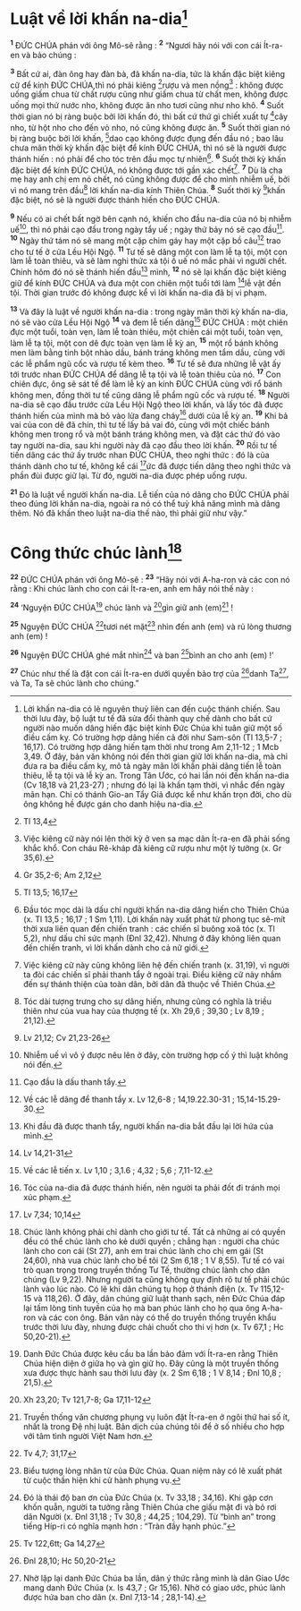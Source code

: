 # Luật về lời khấn na-dia[^1]
<sup><b>1</b></sup> ĐỨC CHÚA phán với ông Mô-sê rằng : <sup><b>2</b></sup> “Ngươi hãy nói với con cái Ít-ra-en và bảo chúng :

<sup><b>3</b></sup> Bất cứ ai, đàn ông hay đàn bà, đã khấn na-dia, tức là khấn đặc biệt kiêng cữ để kính ĐỨC CHÚA,thì nó phải kiêng [^1*]rượu và men nồng[^2] : không được uống giấm chua từ chất rượu cũng như giấm chua từ chất men, không được uống mọi thứ nước nho, không được ăn nho tươi cũng như nho khô. <sup><b>4</b></sup> Suốt thời gian nó bị ràng buộc bởi lời khấn đó, thì bất cứ thứ gì chiết xuất tự [^2*]cây nho, từ hột nho cho đến vỏ nho, nó cũng không được ăn. <sup><b>5</b></sup> Suốt thời gian nó bị ràng buộc bởi lời khấn, [^3*]dao cạo không được đụng đến đầu nó ; bao lâu chưa mãn thời kỳ khấn đặc biệt để kính ĐỨC CHÚA, thì nó sẽ là người được thánh hiến : nó phải để cho tóc trên đầu mọc tự nhiên[^3]. <sup><b>6</b></sup> Suốt thời kỳ khấn đặc biệt để kính ĐỨC CHÚA, nó không được tới gần xác chết[^4]. <sup><b>7</b></sup> Dù là cha mẹ hay anh chị em nó chết, nó cũng không được để cho mình nhiễm uế, bởi vì nó mang trên đầu[^5] lời khấn na-dia kính Thiên Chúa. <sup><b>8</b></sup> Suốt thời kỳ [^4*]khấn đặc biệt, nó sẽ là người được thánh hiến cho ĐỨC CHÚA.

<sup><b>9</b></sup> Nếu có ai chết bất ngờ bên cạnh nó, khiến cho đầu na-dia của nó bị nhiễm uế[^6], thì nó phải cạo đầu trong ngày tẩy uế ; ngày thứ bảy nó sẽ cạo đầu[^7]. <sup><b>10</b></sup> Ngày thứ tám nó sẽ mang một cặp chim gáy hay một cặp bồ câu[^8] trao cho tư tế ở cửa Lều Hội Ngộ. <sup><b>11</b></sup> Tư tế sẽ dâng một con làm lễ tạ tội, một con làm lễ toàn thiêu, và sẽ làm nghi thức xá tội ô uế nó mắc phải vì người chết. Chính hôm đó nó sẽ thánh hiến đầu[^9] mình, <sup><b>12</b></sup> nó sẽ lại khấn đặc biệt kiêng giữ để kính ĐỨC CHÚA và đưa một con chiên một tuổi tới làm [^5*]lễ vật đền tội. Thời gian trước đó không được kể vì lời khấn na-dia đã bị vi phạm.

<sup><b>13</b></sup> Và đây là luật về người khấn na-dia : trong ngày mãn thời kỳ khấn na-dia, nó sẽ vào cửa Lều Hội Ngộ <sup><b>14</b></sup> và đem lễ tiến dâng[^10] ĐỨC CHÚA : một chiên đực một tuổi, toàn vẹn, làm lễ toàn thiêu, một chiên cái một tuổi, toàn vẹn, làm lễ tạ tội, một con dê đực toàn vẹn làm lễ kỳ an, <sup><b>15</b></sup> một rổ bánh không men làm bằng tinh bột nhào dầu, bánh tráng không men tẩm dầu, cùng với các lễ phẩm ngũ cốc và rượu tế kèm theo. <sup><b>16</b></sup> Tư tế sẽ đưa những lễ vật ấy tới trước nhan ĐỨC CHÚA để dâng lễ tạ tội và lễ toàn thiêu của nó. <sup><b>17</b></sup> Con chiên đực, ông sẽ sát tế để làm lễ kỳ an kính ĐỨC CHÚA cùng với rổ bánh không men, đồng thời tư tế cũng dâng lễ phẩm ngũ cốc và rượu tế. <sup><b>18</b></sup> Người na-dia sẽ cạo đầu trước cửa Lều Hội Ngộ theo lời khấn, và lấy tóc đã được thánh hiến của mình mà bỏ vào lửa đang cháy[^11] dưới của lễ kỳ an. <sup><b>19</b></sup> Khi bả vai của con dê đã chín, thì tư tế lấy bả vai đó, cùng với một chiếc bánh không men trong rổ và một bánh tráng không men, và đặt các thứ đó vào tay người na-dia, sau khi người này đã cạo đầu theo lời khấn. <sup><b>20</b></sup> Rồi tư tế tiến dâng các thứ ấy trước nhan ĐỨC CHÚA, theo nghi thức : đó là của thánh dành cho tư tế, không kể cái [^6*]ức đã được tiến dâng theo nghi thức và phần đùi được giữ lại. Từ đó, người na-dia được phép uống rượu.

<sup><b>21</b></sup> Đó là luật về người khấn na-dia. Lễ tiến của nó dâng cho ĐỨC CHÚA phải theo đúng lời khấn na-dia, ngoài ra nó có thể tuỳ khả năng mình mà dâng thêm. Nó đã khấn theo luật na-dia thế nào, thì phải giữ như vậy.”

# Công thức chúc lành[^12]
<sup><b>22</b></sup> ĐỨC CHÚA phán với ông Mô-sê : <sup><b>23</b></sup> “Hãy nói với A-ha-ron và các con nó rằng : Khi chúc lành cho con cái Ít-ra-en, anh em hãy nói thế này :

<sup><b>24</b></sup> ‘Nguyện ĐỨC CHÚA[^13] chúc lành và [^7*]gìn giữ anh (em)[^14] !

<sup><b>25</b></sup> Nguyện ĐỨC CHÚA [^8*]tươi nét mặt[^15] nhìn đến anh (em) và rủ lòng thương anh (em) !

<sup><b>26</b></sup> Nguyện ĐỨC CHÚA ghé mắt nhìn[^16] và ban [^9*]bình an cho anh (em) !’

<sup><b>27</b></sup> Chúc như thế là đặt con cái Ít-ra-en dưới quyền bảo trợ của [^10*]danh Ta[^17], và Ta, Ta sẽ chúc lành cho chúng.”

[^1]: Lời khấn na-dia có lẽ nguyên thuỷ liên can đến cuộc thánh chiến. Sau thời lưu đày, bộ luật tư tế đã sửa đổi thành quy chế dành cho bất cứ người nào muốn dâng hiến đặc biệt kính Đức Chúa khi tuân giữ một số điều cấm kỵ. Có trường hợp dâng hiến cả đời như Sam-sôn (Tl 13,5-7 ; 16,17). Có trường hợp dâng hiến tạm thời như trong Am 2,11-12 ; 1 Mcb 3,49. Ở đây, bản văn không nói đến thời gian giữ lời khấn na-dia, mà chỉ đưa ra ba điều cấm kỵ, mô tả ngày mãn lời khấn phải dâng tiến lễ toàn thiêu, lễ tạ tội và lễ kỳ an. Trong Tân Ước, có hai lần nói đến khấn na-dia (Cv 18,18 và 21,23-27) ; nhưng đó lại là khấn tạm thời, vì nhắc đến ngày mãn hạn. Chỉ có thánh Gio-an Tẩy Giả được kể như khấn trọn đời, cho dù ông không hề được gán cho danh hiệu na-dia.
[^2]: Việc kiêng cữ này nói lên thời kỳ ở ven sa mạc dân Ít-ra-en đã phải sống khắc khổ. Con cháu Rê-kháp đã kiêng cữ rượu như một lý tưởng (x. Gr 35,6).
[^3]: Đầu tóc mọc dài là dấu chỉ người khấn na-dia dâng hiến cho Thiên Chúa (x. Tl 13,5 ; 16,17 ; 1 Sm 1,11). Lời khấn này xuất phát từ phong tục sê-mít thời xưa liên quan đến chiến tranh : các chiến sĩ buông xoã tóc (x. Tl 5,2), như dấu chỉ sức mạnh (Đnl 32,42). Nhưng ở đây không liên quan đến chiến tranh, vì lời khấn dành cho cả nữ giới.
[^4]: Việc kiêng cữ này cũng không liên hệ đến chiến tranh (x. 31,19), vì người ta đòi các chiến sĩ phải thanh tẩy ở ngoài trại. Điều kiêng cữ này nhắm đến sự thánh thiện của toàn dân, bởi dân đã thuộc về Thiên Chúa.
[^5]: Tóc dài tượng trưng cho sự dâng hiến, nhưng cũng có nghĩa là triều thiên như của vua hay của thượng tế (x. Xh 29,6 ; 39,30 ; Lv 8,19 ; 21,12).
[^6]: Nhiễm uế vì vô ý được nêu lên ở đây, còn trường hợp cố ý thì luật không nói đến.
[^7]: Cạo đầu là dấu thanh tẩy.
[^8]: Về các lễ dâng để thanh tẩy x. Lv 12,6-8 ; 14,19.22.30-31 ; 15,14-15.29-30.
[^9]: Khi đầu đã được thanh tẩy, người khấn na-dia bắt đầu lại lời hứa của mình.
[^10]: Về các lễ tiến x. Lv 1,10 ; 3,1.6 ; 4,32 ; 5,6 ; 7,11-12.
[^11]: Tóc của na-dia đã được thánh hiến, nên người ta phải đốt đi tránh mọi xúc phạm.
[^12]: Chúc lành không phải chỉ dành cho giới tư tế. Tất cả những ai có quyền đều có thể chúc lành cho kẻ dưới quyền ; chẳng hạn : người cha chúc lành cho con cái (St 27), anh em trai chúc lành cho chị em gái (St 24,60), nhà vua chúc lành cho bề tôi (2 Sm 6,18 ; 1 V 8,55). Tư tế có vai trò quan trọng trong truyền thống Tư Tế, thường chúc lành cho dân chúng (Lv 9,22). Nhưng người ta cũng không quy định rõ tư tế phải chúc lành vào lúc nào. Có lẽ khi dân chúng tụ họp ở thánh điện (x. Tv 115,12-15 và 118,26). Ở đây, dân chúng giữ luật thanh sạch, nên Đức Chúa đáp lại tấm lòng tinh tuyền của họ mà ban phúc lành cho họ qua ông A-ha-ron và các con ông. Bản văn này có thể do truyền thống truyền khẩu trước thời lưu đày, nhưng được chải chuốt cho thi vị hơn (x. Tv 67,1 ; Hc 50,20-21).
[^13]: Danh Đức Chúa được kêu cầu ba lần bảo đảm với Ít-ra-en rằng Thiên Chúa hiện diện ở giữa họ và gìn giữ họ. Đây cũng là một truyền thống xưa được thực hành sau thời lưu đày (x. 2 Sm 6,18 ; 1 V 8,14 ; Đnl 10,8 ; 21,5).
[^14]: Truyền thống văn chương phụng vụ luôn đặt Ít-ra-en ở ngôi thứ hai số ít, nhất là trong Đệ nhị luật. Bản dịch của chúng tôi để ở số nhiều cho hợp với tâm tình người Việt Nam hơn.
[^15]: Biểu tượng lòng nhân từ của Đức Chúa. Quan niệm này có lẽ xuất phát từ cuộc thần hiện khi cử hành phụng vụ.
[^16]: Đó là thái độ ban ơn của Đức Chúa (x. Tv 33,18 ; 34,16). Khi gặp cơn khốn quẫn, người ta tưởng rằng Thiên Chúa che giấu mặt đi và bỏ rơi dân Người (x. Đnl 31,18 ; Tv 30,8 ; 44,25 ; 104,29). Từ “bình an” trong tiếng Híp-ri có nghĩa mạnh hơn : “Tràn đầy hạnh phúc.”
[^17]: Nhờ lặp lại danh Đức Chúa ba lần, dân ý thức rằng mình là dân Giao Ước mang danh Đức Chúa (x. Is 43,7 ; Gr 15,16). Nhờ có giao ước, phúc lành được hứa ban cho dân (x. Đnl 7,13-14 ; 28,1-14).
[^1*]: Tl 13,4
[^2*]: Gr 35,2-6; Am 2,12
[^3*]: Tl 13,5; 16,17
[^4*]: Lv 21,12; Cv 21,23-26
[^5*]: Lv 14,21-31
[^6*]: Lv 7,34; 10,14
[^7*]: Xh 23,20; Tv 121,7-8; Ga 17,11-12
[^8*]: Tv 4,7; 31,17
[^9*]: Tv 122,6tt; Ga 14,27
[^10*]: Đnl 28,10; Hc 50,20-21
